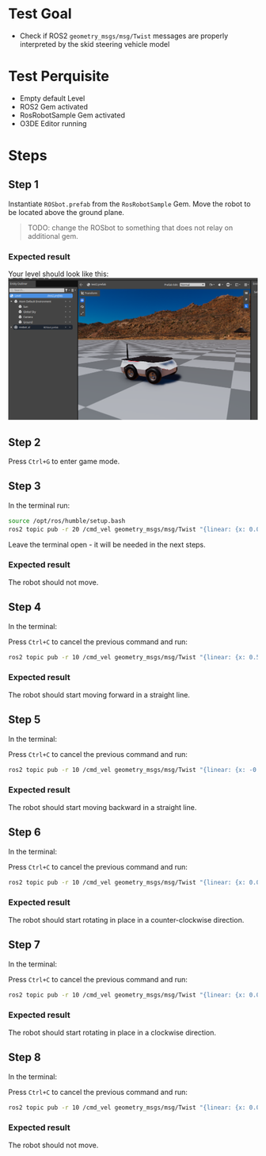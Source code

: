 # Test Goal

- Check if ROS2 `geometry_msgs/msg/Twist` messages are properly interpreted by the skid steering vehicle model

# Test Perquisite

- Empty default Level
- ROS2 Gem activated
- RosRobotSample Gem activated 
- O3DE Editor running

# Steps

## Step 1

Instantiate `ROSbot.prefab` from the `RosRobotSample` Gem. Move the robot to be located above the ground plane.

> TODO: change the ROSbot to something that does not relay on additional gem.

### Expected result

Your level should look like this:
![](images/control_initial_setup.png)

## Step 2

Press `Ctrl+G` to enter game mode.

## Step 3

In the terminal run:

```bash
source /opt/ros/humble/setup.bash
ros2 topic pub -r 20 /cmd_vel geometry_msgs/msg/Twist "{linear: {x: 0.0, y: 0.0, z: 0.0}, angular: {x: 0.0, y: 0.0, z: 0.0}}"
```

Leave the terminal open - it will be needed in the next steps.

### Expected result

The robot should not move.

## Step 4

In the terminal:

Press `Ctrl+C` to cancel the previous command and run:

```bash
ros2 topic pub -r 10 /cmd_vel geometry_msgs/msg/Twist "{linear: {x: 0.5, y: 0.0, z: 0.0}, angular: {x: 0.0, y: 0.0, z: 0.0}}"
```

### Expected result

The robot should start moving forward in a straight line.

## Step 5

In the terminal:

Press `Ctrl+C` to cancel the previous command and run:

```bash
ros2 topic pub -r 10 /cmd_vel geometry_msgs/msg/Twist "{linear: {x: -0.5, y: 0.0, z: 0.0}, angular: {x: 0.0, y: 0.0, z: 0.0}}"
```

### Expected result

The robot should start moving backward in a straight line.

## Step 6

In the terminal:

Press `Ctrl+C` to cancel the previous command and run:

```bash
ros2 topic pub -r 10 /cmd_vel geometry_msgs/msg/Twist "{linear: {x: 0.0, y: 0.0, z: 0.0}, angular: {x: 0.0, y: 0.0, z: 0.5}}"
```

### Expected result

The robot should start rotating in place in a counter-clockwise direction.

## Step 7

In the terminal:

Press `Ctrl+C` to cancel the previous command and run:

```bash
ros2 topic pub -r 10 /cmd_vel geometry_msgs/msg/Twist "{linear: {x: 0.0, y: 0.0, z: 0.0}, angular: {x: 0.0, y: 0.0, z: -0.5}}"
```

### Expected result

The robot should start rotating in place in a clockwise direction.

## Step 8

In the terminal:

Press `Ctrl+C` to cancel the previous command and run:

```bash
ros2 topic pub -r 10 /cmd_vel geometry_msgs/msg/Twist "{linear: {x: 0.0, y: 2.0, z: 2.0}, angular: {x: 2.0, y: 2.0, z: 0.0}}"
```

### Expected result

The robot should not move.
